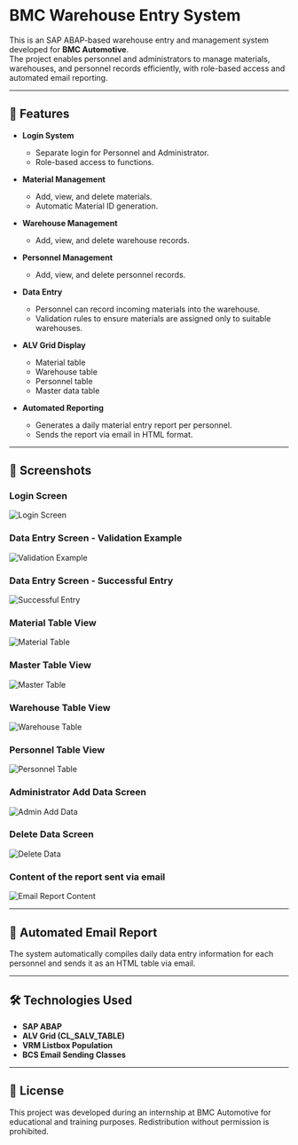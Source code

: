 # BMC Warehouse Entry System

This is an SAP ABAP-based warehouse entry and management system developed for **BMC Automotive**.  
The project enables personnel and administrators to manage materials, warehouses, and personnel records efficiently, with role-based access and automated email reporting.

---

## 🚀 Features

- **Login System**
  - Separate login for Personnel and Administrator.
  - Role-based access to functions.

- **Material Management**
  - Add, view, and delete materials.
  - Automatic Material ID generation.

- **Warehouse Management**
  - Add, view, and delete warehouse records.

- **Personnel Management**
  - Add, view, and delete personnel records.

- **Data Entry**
  - Personnel can record incoming materials into the warehouse.
  - Validation rules to ensure materials are assigned only to suitable warehouses.

- **ALV Grid Display**
  - Material table
  - Warehouse table
  - Personnel table
  - Master data table

- **Automated Reporting**
  - Generates a daily material entry report per personnel.
  - Sends the report via email in HTML format.

---

## 📸 Screenshots

### Login Screen
![Login Screen](images/picture1.png)

### Data Entry Screen - Validation Example
![Validation Example](images/picture2.png)

### Data Entry Screen - Successful Entry
![Successful Entry](images/picture3.png)

### Material Table View
![Material Table](images/picture4.png)

### Master Table View
![Master Table](images/picture5.png)

### Warehouse Table View
![Warehouse Table](images/picture6.png)

### Personnel Table View
![Personnel Table](images/picture7.png)

### Administrator Add Data Screen
![Admin Add Data](images/picture8.png)

### Delete Data Screen
![Delete Data](images/picture9.png)

### Content of the report sent via email
![Email Report Content](images/picture10.png)

---

## 📧 Automated Email Report
The system automatically compiles daily data entry information for each personnel and sends it as an HTML table via email.

---

## 🛠 Technologies Used
- **SAP ABAP**
- **ALV Grid (CL_SALV_TABLE)**
- **VRM Listbox Population**
- **BCS Email Sending Classes**

---

## 📄 License
This project was developed during an internship at BMC Automotive for educational and training purposes. Redistribution without permission is prohibited.

